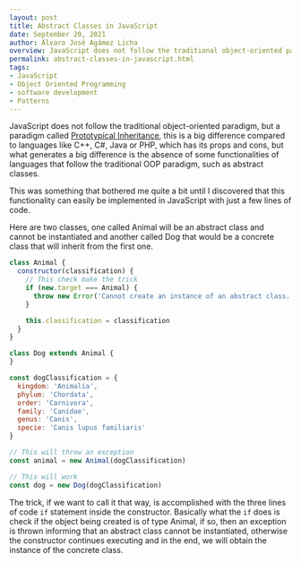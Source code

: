 ```yaml
---
layout: post
title: Abstract Classes in JavaScript
date: September 20, 2021
author: Álvaro José Agámez Licha
overview: JavaScript does not follow the traditional object-oriented paradigm, but a paradigm called Prototypical Inheritance, this is a big difference compared to languages like C++, C#, Java or PHP, which has its props and cons, but what generates a big difference is the absence of some functionalities of languages that follow the traditional OOP paradigm, such as abstract classes.
permalink: abstract-classes-in-javascript.html
tags:
- JavaScript
- Object Oriented Programming
- software development
- Patterns
---
```


JavaScript does not follow the traditional object-oriented paradigm, but a paradigm called <a href="https://developer.mozilla.org/en-US/docs/Web/JavaScript/Inheritance_and_the_prototype_chain" target="_blank">Prototypical Inheritance</a>, this is a big difference compared to languages like C++, C#, Java or PHP, which has its props and cons, but what generates a big difference is the absence of some functionalities of languages that follow the traditional OOP paradigm, such as abstract classes.

This was something that bothered me quite a bit until I discovered that this functionality can easily be implemented in JavaScript with just a few lines of code.

Here are two classes, one called Animal will be an abstract class and cannot be instantiated and another called Dog that would be a concrete class that will inherit from the first one.

```javascript
class Animal {
  constructor(classification) {
    // This check make the trick
    if (new.target === Animal) {
      throw new Error('Cannot create an instance of an abstract class.')
    }

    this.classification = classification
  }
}

class Dog extends Animal {
}

const dogClassification = {
  kingdom: 'Animalia',
  phylum: 'Chordata',
  order: 'Carnivora',
  family: 'Canidae',
  genus: 'Canis',
  specie: 'Canis lupus familiaris'
}

// This will throw an exception
const animal = new Animal(dogClassification)

// This will work
const dog = new Dog(dogClassification)
```

The trick, if we want to call it that way, is accomplished with the three lines of code `if` statement inside the constructor. Basically what the `if` does is check if the object being created is of type Animal, if so, then an exception is thrown informing that an abstract class cannot be instantiated, otherwise the constructor continues executing and in the end, we will obtain the instance of the concrete class.
